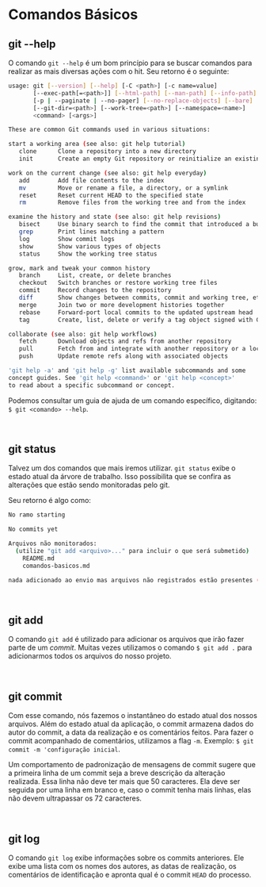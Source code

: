 # Comandos Básicos

## git --help

O comando `git --help` é um bom princípio para se buscar comandos para realizar as mais diversas ações com o hit. Seu retorno é o seguinte:

``` bash
usage: git [--version] [--help] [-C <path>] [-c name=value]
       [--exec-path[=<path>]] [--html-path] [--man-path] [--info-path]
       [-p | --paginate | --no-pager] [--no-replace-objects] [--bare]
       [--git-dir=<path>] [--work-tree=<path>] [--namespace=<name>]
       <command> [<args>]

These are common Git commands used in various situations:

start a working area (see also: git help tutorial)
   clone      Clone a repository into a new directory
   init       Create an empty Git repository or reinitialize an existing one

work on the current change (see also: git help everyday)
   add        Add file contents to the index
   mv         Move or rename a file, a directory, or a symlink
   reset      Reset current HEAD to the specified state
   rm         Remove files from the working tree and from the index

examine the history and state (see also: git help revisions)
   bisect     Use binary search to find the commit that introduced a bug
   grep       Print lines matching a pattern
   log        Show commit logs
   show       Show various types of objects
   status     Show the working tree status

grow, mark and tweak your common history
   branch     List, create, or delete branches
   checkout   Switch branches or restore working tree files
   commit     Record changes to the repository
   diff       Show changes between commits, commit and working tree, etc
   merge      Join two or more development histories together
   rebase     Forward-port local commits to the updated upstream head
   tag        Create, list, delete or verify a tag object signed with GPG

collaborate (see also: git help workflows)
   fetch      Download objects and refs from another repository
   pull       Fetch from and integrate with another repository or a local branch
   push       Update remote refs along with associated objects

'git help -a' and 'git help -g' list available subcommands and some
concept guides. See 'git help <command>' or 'git help <concept>'
to read about a specific subcommand or concept.
```

Podemos consultar um guia de ajuda de um comando específico, digitando: `$ git <comando> --help`.

<br />

## git status

Talvez um dos comandos que mais iremos utilizar. `git status` exibe o estado atual da árvore de trabalho. Isso possibilita que se confira as alterações que estão sendo monitoradas pelo git.

Seu retorno é algo como:

``` bash
No ramo starting

No commits yet

Arquivos não monitorados:
  (utilize "git add <arquivo>..." para incluir o que será submetido)
    README.md
    comandos-basicos.md

nada adicionado ao envio mas arquivos não registrados estão presentes (use "git add" to registrar)
```

<br />

## git add

O comando `git add` é utilizado para adicionar os arquivos que irão fazer parte de um *commit*. Muitas vezes utilizamos o comando `$ git add .` para adicionarmos todos os arquivos do nosso projeto.

<br />

## git commit

Com esse comando, nós fazemos o instantâneo do estado atual dos nossos arquivos. Além do estado atual da aplicação, o commit armazena dados do autor do commit, a data da realização e os comentários feitos. Para fazer o commit acompanhado de comentários, utilizamos a flag `-m`. Exemplo: `$ git commit -m 'configuração inicial`.

Um comportamento de padronização de mensagens de commit sugere que a primeira linha de um commit seja a breve descrição da alteração realizada. Essa linha não deve ter mais que 50 caracteres. Ela deve ser seguida por uma linha em branco e, caso o commit tenha mais linhas, elas não devem ultrapassar os 72 caracteres.

<br />

## git log

O comando `git log` exibe informações sobre os commits anteriores. Ele exibe uma lista com os nomes dos autores, as datas de realização, os comentários de identificação e apronta qual é o commit `HEAD` do processo.
